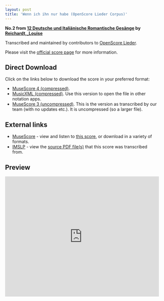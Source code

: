 ```yaml
---
layout: post
title: 'Wenn ich ihn nur habe (OpenScore Lieder Corpus)'
---
```


__No.2 from [12 Deutsche und Italiänische Romantische Gesänge](https://fourscoreandmore.org/openscore/lieder/Reichardt,_Louise/12_Deutsche_und_Itali%C3%A4nische_Romantische_Ges%C3%A4nge/) by [Reichardt,_Louise](https://fourscoreandmore.org/openscore/lieder/Reichardt,_Louise)__

Transcribed and maintained by contributors to [OpenScore Lieder].

Please visit the [official score page] for more information.

[official score page]: https://musescore.com/openscore-lieder-corpus/scores/5100067
[OpenScore Lieder]: https://musescore.com/openscore-lieder-corpus

## Direct Download

Click on the links below to download the score in your preferred format:
- [MuseScore 4 (compressed)](https://fourscoreandmore.org/openscore/lieder/Reichardt,_Louise/12_Deutsche_und_Itali%C3%A4nische_Romantische_Ges%C3%A4nge/02_Wenn_ich_ihn_nur_habe.mscz).
- [MusicXML (compressed)](https://fourscoreandmore.org/openscore/lieder/Reichardt,_Louise/12_Deutsche_und_Itali%C3%A4nische_Romantische_Ges%C3%A4nge/02_Wenn_ich_ihn_nur_habe.mxl). Use this version to open the file in other notation apps.
- [MuseScore 3 (uncompressed)](https://raw.githubusercontent.com/OpenScore/Lieder/refs/heads/main/scores/Reichardt,_Louise/12_Deutsche_und_Itali%C3%A4nische_Romantische_Ges%C3%A4nge/02_Wenn_ich_ihn_nur_habe/lc5100067.mscx). This is the version as transcribed by our team (with no updates etc.). It is uncompressed (so a larger file).

## External links

- [MuseScore] - view and listen to [this score][MuseScore], or download in a variety of formats.
- [IMSLP] - view the [source PDF file(s)][IMSLP] that this score was transcribed from.

[MuseScore]: https://musescore.com/score/5100067
[IMSLP]: https://imslp.org/wiki/Special:ReverseLookup/511856

## Preview

<iframe width="100%" height="394" src="https://musescore.com/openscore-lieder-corpus/scores/5100067/embed" frameborder="0" allowfullscreen allow="autoplay; fullscreen"></iframe>
